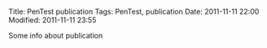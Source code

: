 Title:  PenTest publication
Tags:   PenTest, publication
Date:   2011-11-11 22:00
Modified:   2011-11-11 23:55

Some info about publication